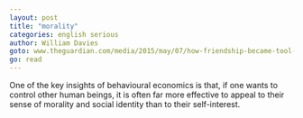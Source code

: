 ```yaml
---
layout: post
title: "morality"
categories: english serious
author: William Davies
goto: www.theguardian.com/media/2015/may/07/how-friendship-became-tool-of-powerful?CMP=share_btn_fb
go: read
---
```

One of the key insights of behavioural economics is that, if one wants to control other human beings, it is often far more effective to appeal to their sense of morality and social identity than to their self-interest.
